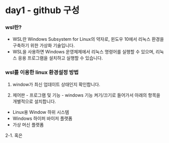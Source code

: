 # day1 - github 구성 


### wsl란?
- WSL란 Windows Subsystem for Linux의 약자로, 윈도우 10에서 리눅스 환경을 구축하기 위한 가상화 기술입니다. 
- WSL을 사용하면 Windows 운영체제에서 리눅스 명령어를 실행할 수 있으며, 리눅스 응용 프로그램을 설치하고 실행할 수 있습니다. 


### wsl를 이용한 linux 환경설정 방법

1. window가 최신 업데이트 상태인지 확인합니다.

2. 제어판 - 프로그램 및 기능 - windows 기능 켜기/끄기로 들어가서 아래의 항목을 개별적으로 설치합니다.
- Linux용 Window 하위 시스템
- Windows 하이퍼 바이저 플랫폼
- 가상 머신 플랫폼

2-1. 혹은 

